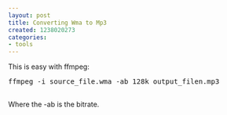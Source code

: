 ```yaml
---
layout: post
title: Converting Wma to Mp3
created: 1238020273
categories:
- tools
---
```

<p>This is easy with ffmpeg:</p>
<pre>
ffmpeg -i source_file.wma -ab 128k output_filen.mp3

</pre>
<p>Where the -ab is the bitrate.</p>
